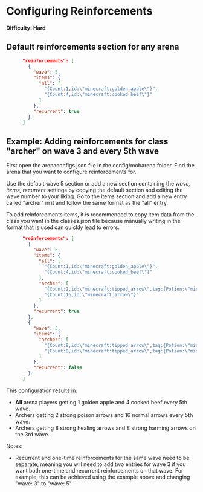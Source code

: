 # Configuring Reinforcements

**Difficulty: Hard**

## Default reinforcements section for any arena
```json
      "reinforcements": [
        {
          "wave": 5,
          "items": {
            "all": [
              "{Count:1,id:\"minecraft:golden_apple\"}",
              "{Count:4,id:\"minecraft:cooked_beef\"}"
            ]
          },
          "recurrent": true
        }
      ]
```



## Example: Adding reinforcements for class "archer" on wave 3 and every 5th wave

First open the arenaconfigs.json file in the config/mobarena folder. Find the arena that you want to configure reinforcements for.

Use the default wave 5 section or add a new section containing the *wave, items, recurrent* settings by copying the default section and editing the wave number to your liking. Go to the items section and add a new entry called "archer" in it and follow the same format as the "all" entry.

To add reinforcements items, it is recommended to copy item data from the class you want in the classes.json file because manually writing in the format that is used can quickly lead to errors.

```json
      "reinforcements": [
        {
          "wave": 5,
          "items": {
            "all": [
              "{Count:1,id:\"minecraft:golden_apple\"}",
              "{Count:4,id:\"minecraft:cooked_beef\"}"
            ],
            "archer": [
              "{Count:2,id:\"minecraft:tipped_arrow\",tag:{Potion:\"minecraft:strong_poison\"}}",
              "{Count:16,id:\"minecraft:arrow\"}"
            ]
          },
          "recurrent": true
        },
        {
          "wave": 3,
          "items": {
            "archer": [
              "{Count:8,id:\"minecraft:tipped_arrow\",tag:{Potion:\"minecraft:strong_healing\"}}",
              "{Count:8,id:\"minecraft:tipped_arrow\",tag:{Potion:\"minecraft:strong_harming\"}}"
            ]
          },
          "recurrent": false
        }
      ]
```
This configuration results in:
- **All** arena players getting 1 golden apple and 4 cooked beef every 5th wave.
- Archers getting 2 strong poison arrows and 16 normal arrows every 5th wave.
- Archers getting 8 strong healing arrows and 8 strong harming arrows on the 3rd wave.


Notes: 
* Recurrent and one-time reinforcements for the same wave need to be separate, meaning you will need to add two entries for wave 3 if you want both one-time and recurrent reinforcements on that wave. For example, this can be achieved using the example above and changing "wave: 3" to "wave: 5".